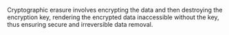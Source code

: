 Cryptographic erasure involves encrypting the data and then destroying the encryption key, rendering the encrypted data inaccessible without the key, thus ensuring secure and irreversible data removal.


